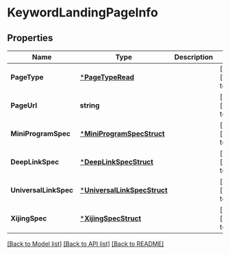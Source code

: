 # KeywordLandingPageInfo

## Properties
Name | Type | Description | Notes
------------ | ------------- | ------------- | -------------
**PageType** | [***PageTypeRead**](PageTypeRead.md) |  | [optional] [default to null]
**PageUrl** | **string** |  | [optional] [default to null]
**MiniProgramSpec** | [***MiniProgramSpecStruct**](mini_program_spec_struct.md) |  | [optional] [default to null]
**DeepLinkSpec** | [***DeepLinkSpecStruct**](deep_link_spec_struct.md) |  | [optional] [default to null]
**UniversalLinkSpec** | [***UniversalLinkSpecStruct**](universal_link_spec_struct.md) |  | [optional] [default to null]
**XijingSpec** | [***XijingSpecStruct**](xijing_spec_struct.md) |  | [optional] [default to null]

[[Back to Model list]](../README.md#documentation-for-models) [[Back to API list]](../README.md#documentation-for-api-endpoints) [[Back to README]](../README.md)


